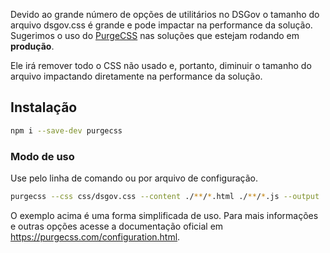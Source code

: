 Devido ao grande número de opções de utilitários no DSGov o tamanho do arquivo dsgov.css é grande e pode impactar na performance da solução. Sugerimos o uso do [PurgeCSS](https://purgecss.com/) nas soluções que estejam rodando em **produção**.

Ele irá remover todo o CSS não usado e, portanto, diminuir o tamanho do arquivo impactando diretamente na performance da solução.

## Instalação

```bash
npm i --save-dev purgecss
```

### Modo de uso

Use pelo linha de comando ou por arquivo de configuração.

```bash
purgecss --css css/dsgov.css --content ./**/*.html ./**/*.js --output ./css
```

O exemplo acima é uma forma simplificada de uso. Para mais informações e outras opções acesse a documentação oficial em <https://purgecss.com/configuration.html>.
